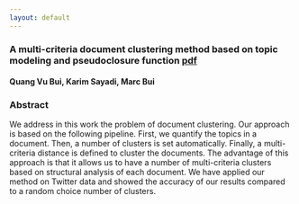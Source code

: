 ```yaml
---
layout: default
---
```



### A multi-criteria document clustering method based on topic modeling and pseudoclosure function <a href="/research/soict15.bib" class="pdf-button"><span>pdf</span></a>


#### Quang Vu Bui, Karim Sayadi, Marc Bui

### Abstract 

We address in this work the problem of document clustering. Our approach is based on the following pipeline. First, we quantify the topics in a document. Then, a number of clusters is set automatically. Finally, a multi-criteria distance is defined to cluster the documents. The advantage of this approach is that it allows us to have a number of multi-criteria clusters based on structural analysis of each document. We have applied our method on Twitter data and showed the accuracy of our results compared to a random choice number of clusters. 